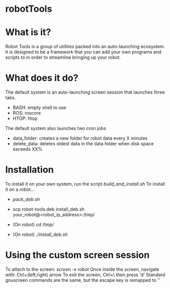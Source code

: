 # robotTools

# What is it?
Robot Tools is a group of utilities packed into an auto-launching ecosystem. It is designed to be a framework that you can add your own programs and scripts to in order to streamline bringing up your robot.

# What does it do?
The default system is an auto-launching screen session that launches three tabs.
  - BASH: empty shell to use
  - ROS: roscore
  - HTOP: htop
    
The default system also launches two cron jobs
  - data_folder: creates a new folder for robot data every X minutes
  - delete_data: deletes oldest data in the data folder when disk space exceeds XX%
  
# Installation
To install it on your own system, run the script _build_and_install.sh_
To install it on a robot...
  - _pack_deb.sh_
  - scp robot-tools.deb install_deb.sh your_robot@<robot_ip_address>:/tmp/
  
  - (On robot) _cd /tmp/_
  - (On robot) _./install_deb.sh_
  
# Using the custom screen session
To attach to the screen: _screen -x robot_
Once inside the screen, navigate with: Ctrl+(left,right) arrow
To exit the screen, Ctrl+\ then press 'd'
Standard gnuscreen commands are the same, but the escape key is remapped to '\'
